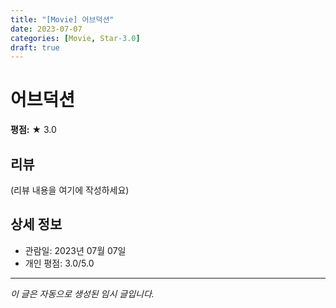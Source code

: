 ```yaml
---
title: "[Movie] 어브덕션"
date: 2023-07-07
categories: [Movie, Star-3.0]
draft: true
---
```


# 어브덕션

**평점:** ★ 3.0

## 리뷰

(리뷰 내용을 여기에 작성하세요)

## 상세 정보

- 관람일: 2023년 07월 07일
- 개인 평점: 3.0/5.0

---

*이 글은 자동으로 생성된 임시 글입니다.*
